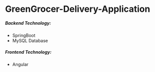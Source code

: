 # GreenGrocer-Delivery-Application
<h5><b>Backend Technology: </b></h5>
<ul>
  <li>SpringBoot</li>
   <li>MySQL Database</li>
</ul>
<h5><b>Frontend Technology: </b></h5>
<ul>
  <li>Angular</li>
 
</ul>
